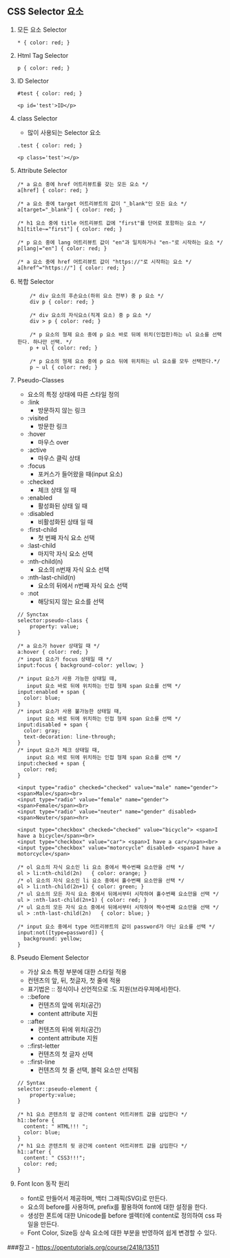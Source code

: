 ## CSS Selector 요소

1. 모든 요소 Selector
    ```
    * { color: red; }
    ```

2. Html Tag Selector
    ```
    p { color: red; }
    ```

3. ID Selector

    ```
    #test { color: red; }

    <p id='test'>ID</p>
    ```

4. class Selector
    - 많이 사용되는 Selector 요소

    ```
    .test { color: red; }

    <p class='test'></p>
    ```

5. Attribute Selector

    ```
    /* a 요소 중에 href 어트리뷰트를 갖는 모든 요소 */
    a[href] { color: red; }

    /* a 요소 중에 target 어트리뷰트의 값이 "_blank"인 모든 요소 */
    a[target="_blank"] { color: red; }

    /* h1 요소 중에 title 어트리뷰트 값에 "first"를 단어로 포함하는 요소 */
    h1[title~="first"] { color: red; }

    /* p 요소 중에 lang 어트리뷰트 값이 "en"과 일치하거나 "en-"로 시작하는 요소 */
    p[lang|="en"] { color: red; }

    /* a 요소 중에 href 어트리뷰트 값이 "https://"로 시작하는 요소 */
    a[href^="https://"] { color: red; }
    ```

6. 복합 Selector

    ```
        /* div 요소의 후손요소(하위 요소 전부) 중 p 요소 */
        div p { color: red; }

        /* div 요소의 자식요소(직계 요소) 중 p 요소 */
        div > p { color: red; }

        /* p 요소의 형제 요소 중에 p 요소 바로 뒤에 위치(인접한)하는 ul 요소를 선택한다. 하나만 선택. */
        p + ul { color: red; }

        /* p 요소의 형제 요소 중에 p 요소 뒤에 위치하는 ul 요소를 모두 선택한다.*/
        p ~ ul { color: red; }
    ```

7. Pseudo-Classes
    - 요소의 특정 상태에 따른 스타일 정의
    - :link
        - 방문하지 않는 링크
    - :visited
        - 방문한 링크
    - :hover
        - 마우스 over
    - :active
        - 마우스 클릭 상태
    - :focus
        - 포커스가 들어왔을 때(input 요소)
    - :checked
        - 체크 상태 일 때
    - :enabled
        - 활성화된 상태 일 때
    - :disabled
        - 비활성화된 상태 일 때
    - :first-child
        - 첫 번째 자식 요소 선택
    - :last-child
        - 마지막 자식 요소 선택
    - :nth-child(n)
        - 요소의 n번재 자식 요소 선택
    - :nth-last-child(n)
        - 요소의 뒤에서 n번째 자식 요소 선택
    - :not
        - 해당되지 않는 요소를 선택
    ```
    // Synctax
    selector:pseudo-class {
        property: value;
    }

    /* a 요소가 hover 상태일 때 */
    a:hover { color: red; }
    /* input 요소가 focus 상태일 때 */
    input:focus { background-color: yellow; }

    /* input 요소가 사용 가능한 상태일 때,
       input 요소 바로 뒤에 위치하는 인접 형제 span 요소를 선택 */
    input:enabled + span {
      color: blue;
    }
    /* input 요소가 사용 불가능한 상태일 때,
       input 요소 바로 뒤에 위치하는 인접 형제 span 요소를 선택 */
    input:disabled + span {
      color: gray;
      text-decoration: line-through;
    }
    /* input 요소가 체크 상태일 때,
       input 요소 바로 뒤에 위치하는 인접 형제 span 요소를 선택 */
    input:checked + span {
      color: red;
    }

    <input type="radio" checked="checked" value="male" name="gender"> <span>Male</span><br>
    <input type="radio" value="female" name="gender"> <span>Female</span><br>
    <input type="radio" value="neuter" name="gender" disabled> <span>Neuter</span><hr>

    <input type="checkbox" checked="checked" value="bicycle"> <span>I have a bicycle</span><br>
    <input type="checkbox" value="car"> <span>I have a car</span><br>
    <input type="checkbox" value="motorcycle" disabled> <span>I have a motorcycle</span>

    /* ol 요소의 자식 요소인 li 요소 중에서 짝수번째 요소만을 선택 */
    ol > li:nth-child(2n)   { color: orange; }
    /* ol 요소의 자식 요소인 li 요소 중에서 홀수번째 요소만을 선택 */
    ol > li:nth-child(2n+1) { color: green; }
    /* ul 요소의 모든 자식 요소 중에서 뒤에서부터 시작하여 홀수번째 요소만을 선택 */
    ul > :nth-last-child(2n+1) { color: red; }
    /* ul 요소의 모든 자식 요소 중에서 뒤에서부터 시작하여 짝수번째 요소만을 선택 */
    ul > :nth-last-child(2n)   { color: blue; }

    /* input 요소 중에서 type 어트리뷰트의 값이 password가 아닌 요소를 선택 */
    input:not([type=password]) {
      background: yellow;
    }
    ```

8. Pseudo Element Selector
    - 가상 요소 특정 부분에 대한 스타일 적용
    - 컨텐츠의 앞, 뒤, 첫글자, 첫 줄에 적용
    - 표기법은 :: 정식이나 선언적으로 :도 지원(브라우져에서)한다.
    - ::before
        - 컨텐츠의 앞에 위치(공간)
        - content attribute 지원
    - ::after
        - 컨텐츠의 뒤에 위치(공간)
        - content attribute 지원
    - ::first-letter
        - 컨텐츠의 첫 글자 선택
    - ::first-line
        - 컨텐츠의 첫 줄 선택, 블럭 요소만 선택됨
    ```
    // Syntax
    selector::pseudo-element {
        property:value;
    }

    /* h1 요소 콘텐츠의 앞 공간에 content 어트리뷰트 값을 삽입한다 */
    h1::before {
      content: " HTML!!! ";
      color: blue;
    }
    /* h1 요소 콘텐츠의 뒷 공간에 content 어트리뷰트 값을 삽입한다 */
    h1::after {
      content: " CSS3!!!";
      color: red;
    }
    ```

9. Font Icon 동작 원리
    - font로 만들어서 제공하며, 백터 그래픽(SVG)로 만든다.
    - 요소의 before를 사용하며, prefix를 활용하여 font에 대한 설정을 한다.
    - 생성한 폰트에 대한 Unicode를 before 셀렉터에 content로 정의하여 css 파일을 만든다.
    - Font Color, Size등 상속 요소에 대한 부분을 반영하여 쉽게 변경할 수 있다.


###참고
    - https://opentutorials.org/course/2418/13511
